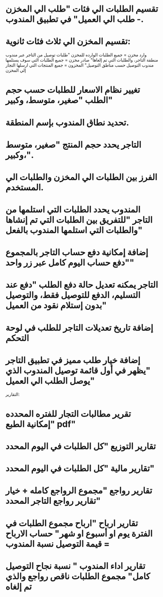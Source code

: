 # تقسيم الطلبات الي فئات "طلب الي المخزن - طلب الي العميل" في تطبيق المندوب. 

 

# تقسيم المخزن الي ثلاث فئات ثانوية:
وارد مخزن = جميع الطلبات الوارده للمخزن "طلبات توصيل من التاجر عبر مندوب منطقة التاجر، والطلبات التي تم إلغاها"
صادر مخزن = جميع الطلبات التي سوف يستلمها مندوب التوصيل حسب مناطق التوصيل"
المخزون = جميع المنتجات التي ارسلها التجار إلي المخزن

  # تغيير نظام الاسعار للطلبات حسب حجم الطلب "صغير، متوسط، وكبير"

# تحديد نطاق المندوب بإسم المنطقة.

# التاجر يحدد حجم المنتج "صغير، متوسط ،وكبير".

# الفرز بين الطلبات الي المخزن والطلبات الي المستخدم.

# المندوب يحدد الطلبات التي استلمها من التاجر "للتفريق بين الطلبات التي تم إنشاها والطلبات التي استلمها المندوب بالفعل"

# إضافة إمكانية دفع حساب التاجر بالمجموع "دفع حساب اليوم كامل عبر زر واحد"

# التاجر يمكنه تعديل حالة دفع الطلب "دفع عند التسليم، الدفع للتوصيل فقط، والتوصيل بدون إستلام نقود من العميل"

# إضافة تاريخ تعديلات التاجر للطلب في لوحة التحكم

# إضافة خيار طلب مميز في تطبيق التاجر "يظهر في أول قائمة توصيل المندوب الذي يوصل الطلب الي العميل"

التقارير:
# تقرير مطالبات التجار للفتره المحدده "إمكانية الطبع pdf"

# تقارير التوزيع "كل الطلبات في اليوم المحدد

# تقارير مالية "كل الطلبات في اليوم المحدد"

# تقارير رواجع "مجموع الرواجع كامله + خيار تقارير رواجع التاجر المحدد"

# تقارير ارباح "ارباح مجموع الطلبات في الفترة يوم او أسبوع او شهر" حساب الارباح = قيمة التوصيل  نسبة المندوب

# تقارير اداء المندوب " نسبة نجاح التوصيل كامل" مجموع الطلبات ناقص رواجع والذي تم إلغاه
